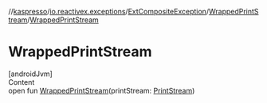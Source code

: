 //[kaspresso](../../../index.md)/[io.reactivex.exceptions](../../index.md)/[ExtCompositeException](../index.md)/[WrappedPrintStream](index.md)/[WrappedPrintStream](-wrapped-print-stream.md)



# WrappedPrintStream  
[androidJvm]  
Content  
open fun [WrappedPrintStream](-wrapped-print-stream.md)(printStream: [PrintStream](https://docs.oracle.com/javase/8/docs/api/java/io/PrintStream.html))  



